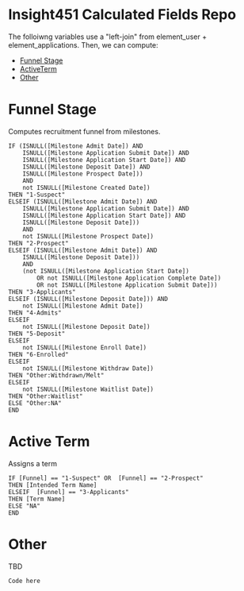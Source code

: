 # Insight451 Calculated Fields Repo
The folloiwng variables use a "left-join" from element_user + element_applications.  Then, we can compute:  

* [Funnel Stage](#funnel-stage)
* [ActiveTerm](#active-term)
* [Other](#other)


# Funnel Stage 

Computes recruitment funnel from milestones.
```
IF (ISNULL([Milestone Admit Date]) AND 
    ISNULL([Milestone Application Submit Date]) AND 
    ISNULL([Milestone Application Start Date]) AND
    ISNULL([Milestone Deposit Date]) AND 
    ISNULL([Milestone Prospect Date]))
    AND
    not ISNULL([Milestone Created Date])
THEN "1-Suspect"
ELSEIF (ISNULL([Milestone Admit Date]) AND 
    ISNULL([Milestone Application Submit Date]) AND 
    ISNULL([Milestone Application Start Date]) AND
    ISNULL([Milestone Deposit Date]))
    AND
    not ISNULL([Milestone Prospect Date])
THEN "2-Prospect"
ELSEIF (ISNULL([Milestone Admit Date]) AND
    ISNULL([Milestone Deposit Date]))
    AND
    (not ISNULL([Milestone Application Start Date]) 
        OR not ISNULL([Milestone Application Complete Date]) 
        OR not ISNULL([Milestone Application Submit Date])) 
THEN "3-Applicants"
ELSEIF (ISNULL([Milestone Deposit Date])) AND 
    not ISNULL([Milestone Admit Date])
THEN "4-Admits"
ELSEIF
    not ISNULL([Milestone Deposit Date])
THEN "5-Deposit"
ELSEIF
    not ISNULL([Milestone Enroll Date])
THEN "6-Enrolled"
ELSEIF
    not ISNULL([Milestone Withdraw Date])
THEN "Other:Withdrawn/Melt"
ELSEIF
    not ISNULL([Milestone Waitlist Date])
THEN "Other:Waitlist"
ELSE "Other:NA"
END
```

# Active Term
Assigns a term
```
IF [Funnel] == "1-Suspect" OR  [Funnel] == "2-Prospect"
THEN [Intended Term Name]
ELSEIF  [Funnel] == "3-Applicants"
THEN [Term Name]
ELSE "NA"
END
```

# Other
TBD
```
Code here

```

